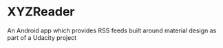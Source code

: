 # XYZReader
An Android app which provides RSS feeds built around material design as part of a Udacity project

